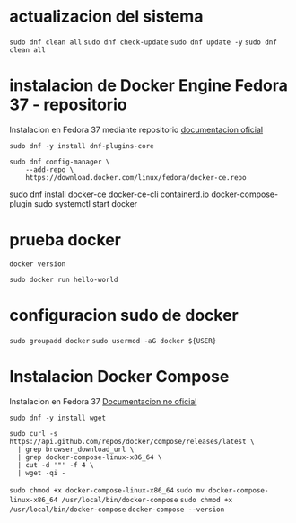 # actualizacion del sistema

`sudo dnf clean all`
`sudo dnf check-update`
`sudo dnf update -y`
`sudo dnf clean all`

# instalacion de Docker Engine Fedora 37 - repositorio

Instalacion en Fedora 37 mediante repositorio [documentacion oficial](https://docs.docker.com/engine/install/fedora/)

`sudo dnf -y install dnf-plugins-core`

```
sudo dnf config-manager \
    --add-repo \
    https://download.docker.com/linux/fedora/docker-ce.repo
```
    
   
sudo dnf install docker-ce docker-ce-cli containerd.io docker-compose-plugin
sudo systemctl start docker

# prueba docker

`docker version`

`sudo docker run hello-world`

# configuracion sudo de docker

`sudo groupadd docker`
`sudo usermod -aG docker ${USER}`

# Instalacion Docker Compose

Instalacion en Fedora 37 [Documentacion no oficial](https://computingforgeeks.com/install-and-use-docker-compose-on-fedora/)


`sudo dnf -y install wget`

```
sudo curl -s https://api.github.com/repos/docker/compose/releases/latest \
  | grep browser_download_url \
  | grep docker-compose-linux-x86_64 \
  | cut -d '"' -f 4 \
  | wget -qi -
```

`sudo chmod +x docker-compose-linux-x86_64`
`sudo mv docker-compose-linux-x86_64 /usr/local/bin/docker-compose`
`sudo chmod +x /usr/local/bin/docker-compose`
`docker-compose --version`

